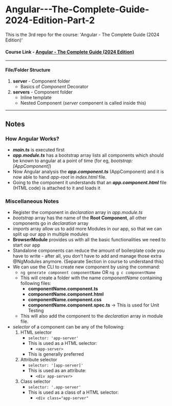 # Angular---The-Complete-Guide-2024-Edition-Part-2
This is the 3rd repo for the course: 'Angular - The Complete Guide (2024 Edition)'

#### Course Link - [Angular - The Complete Guide (2024 Edition)](https://www.udemy.com/course/the-complete-guide-to-angular-2/)

---

#### File/Folder Structure
1. **server** - Component folder
    - Basics of _Component_ Decorator
2. **servers** - Component folder
    - Inline template
    - Nested Component (_server_ component is called inside this)
---

## Notes
### How Angular Works?
-  **_main.ts_** is executed first
- **_app.module.ts_** has a bootstrap array lists all components which should be known to angular at a point of time (for eg, _bootstrap: [AppComponent]_)
- Now Angular analysis the **_app.component.ts_** (AppComponent) and it is now able to hand _app-root_ in _index.html_ file.
- Going to the component it understands that an **_app.component.html_** file (HTML code) is attached to it and loads it

### Miscellaneous Notes
- Register the component in _declaration_ array in _app.module.ts_
- _bootstrap_ array has the name of the **Root Component**, all other components go in _declaration_ array
- _imports_ array allow us to add more Modules in our app, so that we can split up our app in multiple modules
- **BrowserModule** provides us with all the basic functionalities we need to start our app
- Standalone components can reduce the amount of boilerplate code you have to write - after all, you don't have to add and manage those extra @NgModules anymore. (Separate Section in course to understand this)
- We can use the CLI to create new component by using the command:
    - `ng generate component componentName` OR `ng g c componentName`
    - This will create a folder with the name _componentName_ containing following files:
        - **componentName.component.ts**
        - **componentName.component.html**
        - **componentName.component.css**
        - **componentName.component.spec.ts** -> This is used for Unit Testing
    - This will also add the component to the _declaration_ array in module file.
- _selector_ of a component can be any of the following:
    1. HTML selector
        - `selector: 'app-server'`
        - This is used as a HTML selector:
            - `<app-server>`
        - This is generally preferred
    2. Attribute selector 
        - `selector: '[app-server]'`
        - This is used as an attribute:
            - `<div app-server>`
    3. Class selector
        - `selector: '.app-server'`
        - This is used as a class of a HTML selector:
            - `<div class="app-server"`